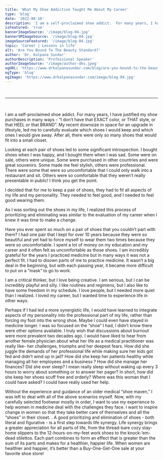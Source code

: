 ```yaml
---
title: 'What My Shoe Addiction Taught Me About My Career'
type: 'blog'
date: '2022-08-10'
description: 'I am a self-proclaimed shoe addict.  For many years, I have justified my shoe purchases in many ways - “I don’t have that EXACT color, or THAT style, or that HEEL or that BRAND”.'
isFeatured: 'true'
bannerImageSource: '/image/blog-04.jpg'
bannerSMImageSource: '/image/blog-04.jpg'
imageSourceFeatured: '/image/blog-04.jpg'
topic: 'Career | Lessons in life'
alt: 'Are You Bound To The Beauty Standard?'
author: 'Dr. Kalpana Sundar'
authorDescription: 'Professional Speaker'
authorImageSource: '/image/author-dks.jpeg'
ogURL: 'https://www.drkalpanasundar.com/blog/are-you-bound-to-the-beauty-standard'
ogType: 'blog'
ogImage: 'https://www.drkalpanasundar.com/image/blog-04.jpg'
---
```

<br>

---
<br>

I am a self-proclaimed shoe addict.  For many years, I have justified my shoe purchases in many ways -  “I don’t have that EXACT color, or THAT style, or that HEEL or that BRAND”. My recent downsize in space for an upgrade in lifestyle, led me to carefully evaluate which shoes I would keep and which ones I would give away.  After all, there were only so many shoes that would fit into a small closet.

Looking at each pair of shoes led to some significant introspection.  I bought shoes when I was happy, and I bought them when I was sad.  Some were on sale, others were unique.  Some were purchased in other countries and were great souvenirs.  Some made me feel stylish, others were professional.  There were some that were so uncomfortable that I could only walk into a restaurant and sit.  Others were so comfortable that they weren’t really presentable in public!  I think you get the point.

I decided that for me to keep a pair of shoes, they had to fit all aspects of my life and my personality.  They needed to feel good, and I needed to feel good wearing them.

As I was sorting out the shoes in my life,  I realized this process of prioritizing and eliminating  was similar to the evaluation of my career when I knew it was time to make a change.

Have you ever spent so much on a pair of shoes that you couldn’t part with them? I had one pair that I kept  for over 10 years because they were so beautiful and yet had to force myself to wear them two times because they were so uncomfortable.  I spent a lot of money on my education and my career and it often felt as uncomfortable as those shoes.   I am incredibly grateful for the years I practiced medicine but in many ways it was not a perfect fit.  I had to disown parts of me to practice medicine.  It wasn’t a big deal in the beginning, but with each passing year, it became more difficult to put on a “mask” to go to work.

I am a critical thinker, but I love being creative.  I am serious, but I can be incredibly playful and silly. I like routines and regimens, but I also like to have some freedom in my schedule. I love people, but I needed more quiet than I realized. I loved my career, but I wanted time to experience life in other ways.

Perhaps if I had led a more synergistic life, I would have learned to integrate aspects of my personality into the professional part of my life, rather than forcing my foot into the wrong shoe.  Maybe I could even have stayed in medicine longer. I was so focused on the “shoe” I had, I didn’t know there were other options available.  I truly wish that discussions about burnout were more prevalent two decades ago.  I would have liked to hear from another female physician about what her life as a medical practitioner was really like- her challenges, triumphs and her deepest fears.  How did she juggle the demands of her professional life  while making sure her kids got fed and didn’t wind up in jail? How did she keep her patients healthy while managing all her employees and a business ? How did she manage her finances? Did she ever sleep? I mean really sleep without waking up every 3 hours to worry about something or to answer her pager? In short, how did she keep her shoes scuff free and orderly? Where was this woman that I could have asked? I could have really used her help.

Without the experience and guidance of an older medical “shoe maven,” I was left to deal with  all of the above scenarios myself. Now, with my carefully selected footwear mostly in order,  I want  to use my experience  to help women in medicine deal with the challenges they face.  I want to inspire change in women so that they take better care of themselves and all the “shoes” in their closet. . A good prioritizing and elimination of shoes - both literal and figurative - is a first step towards life synergy. Life synergy brings a greater appreciation for all parts of life, from the thread-bare cozy stay-home slippers to the 12-hours-on-my-feet work shoes to the knock-’em-dead stilettos. Each part combines to form an effect that is greater than the sum of its parts and makes for a healthier, happier life. When women are healthier and happier, it’s better than a Buy-One-Get-One sale at your favorite shoe store!  
